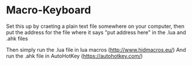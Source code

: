 # Macro-Keyboard
Set this up by craeting a plain text file somewhere on your computer, then put the address for the file where it says "put address here" in the .lua and .ahk files

Then simply run the .lua file in lua macros (http://www.hidmacros.eu/)
And run the .ahk file in AutoHotKey (https://autohotkey.com/)
